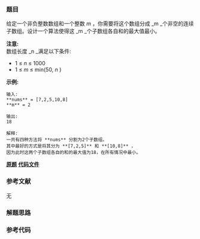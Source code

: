 ### 题目
给定一个非负整数数组和一个整数  _m_ ，你需要将这个数组分成  _m  _个非空的连续子数组。设计一个算法使得这  _m
_个子数组各自和的最大值最小。

**注意:**  
数组长度  _n  _满足以下条件:

  * 1 ≤ _n_ ≤ 1000
  * 1 ≤ _m_ ≤ min(50, _n_ )

**示例:**

    
    
    输入:
    **nums** = [7,2,5,10,8]
    **m** = 2
    
    输出:
    18
    
    解释:
    一共有四种方法将 **nums** 分割为2个子数组。
    其中最好的方式是将其分为 **[7,2,5]** 和 **[10,8]** ，
    因为此时这两个子数组各自的和的最大值为18，在所有情况中最小。
    

 **[原题](https://leetcode-cn.com/problems/split-array-largest-sum/)**    **[代码文件]()**


### 参考文献
无

### 解题思路




### 参考代码

```go


```




